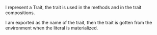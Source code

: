 I represent a Trait, the trait is used in the methods and in the trait compositions.

I am exported as the name of the trait, then the trait  is gotten from the environment when the literal is materialized.